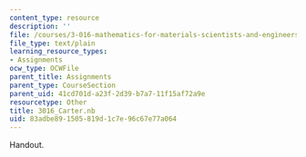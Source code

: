 ```yaml
---
content_type: resource
description: ''
file: /courses/3-016-mathematics-for-materials-scientists-and-engineers-fall-2005/83adbe891505819d1c7e96c67e77a064_3016_Carter.nb
file_type: text/plain
learning_resource_types:
- Assignments
ocw_type: OCWFile
parent_title: Assignments
parent_type: CourseSection
parent_uid: 41cd701d-a23f-2d39-b7a7-11f15af72a9e
resourcetype: Other
title: 3016_Carter.nb
uid: 83adbe89-1505-819d-1c7e-96c67e77a064
---
```

Handout.